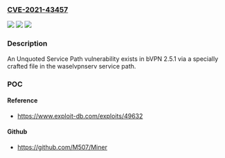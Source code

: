 ### [CVE-2021-43457](https://cve.mitre.org/cgi-bin/cvename.cgi?name=CVE-2021-43457)
![](https://img.shields.io/static/v1?label=Product&message=n%2Fa&color=blue)
![](https://img.shields.io/static/v1?label=Version&message=n%2Fa&color=blue)
![](https://img.shields.io/static/v1?label=Vulnerability&message=n%2Fa&color=brighgreen)

### Description

An Unquoted Service Path vulnerability exists in bVPN 2.5.1 via a specially crafted file in the waselvpnserv service path.

### POC

#### Reference
- https://www.exploit-db.com/exploits/49632

#### Github
- https://github.com/M507/Miner

